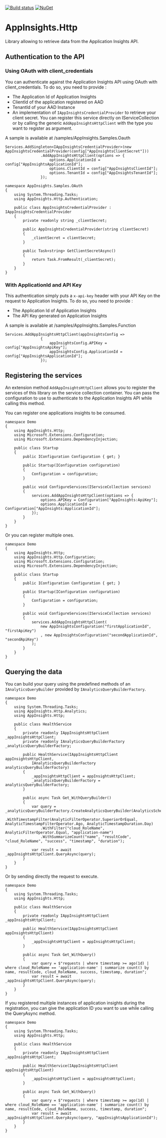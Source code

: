 [![Build status](https://aleclerc.visualstudio.com/azure-appinsights-api-wrapper/_apis/build/status/AppInsights.Http%20-%20Nuget)](https://aleclerc.visualstudio.com/azure-appinsights-api-wrapper/_build/latest?definitionId=6) [![NuGet](https://img.shields.io/nuget/v/AppInsights.Http.svg)](https://www.nuget.org/packages/AppInsights.Http/)

# AppInsights.Http

Library allowing to retrieve data from the Application Insights API.

## Authentication to the API

### Using OAuth with client_credentials

You can authenticate against the Application Insights API using OAuth with client_credentials. To do so, you need to provide :

- The Application Id of Application Insights
- ClientId of the application registered on AAD
- TenantId of your AAD Instance
- An implementation of `IAppInsightsCredentialProvider` to retrieve your client secret. You can register this service directly on IServiceCollection or by calling the generic `AddAppInsightsHttpClient` with the type you want to register as argument.

A sample is available at /samples/AppInsights.Samples.Oauth

```
Services.AddSingleton<IAppInsightsCredentialProvider>(new AppInsightsCredentialProvider(config["AppInsightsClientSecret"]))
                .AddAppInsightsHttpClient(options => {
                    options.ApplicationId = config["AppInsightsApplicationId"];
                    options.ClientId = config["AppInsightsClientId"];
                    options.TenantId = config["AppInsightsTenantId"];
                });
```

```
namespace AppInsights.Samples.OAuth
{
    using System.Threading.Tasks;
    using AppInsights.Http.Authentication;

    public class AppInsightsCredentialProvider : IAppInsightsCredentialProvider
    {
        private readonly string _clientSecret;

        public AppInsightsCredentialProvider(string clientSecret)
        {
            _clientSecret = clientSecret;
        }

        public Task<string> GetClientSecretAsync()
        {
            return Task.FromResult(_clientSecret);
        }
    }
}

```

### With ApplicationId and API Key

This authentication simply puts a `x-api-key` header with your API Key on the request to Application Insights. To do so, you need to provide :

- The Application Id of Application Insights
- The API Key generated on Application Insights

A sample is available at /samples/AppInsights.Samples.Function

```
Services.AddAppInsightsHttpClient(appInsightsConfig =>
                {
                    appInsightsConfig.APIKey = config["AppInsightsApiKey"];
                    appInsightsConfig.ApplicationId = config["AppInsightsApplicationId"];
                });
```

## Registering the services

An extension method `AddAppInsightsHttpClient` allows you to register the services of this library on the service collection container. You can pass the configuration to use to authenticate to the Application Insights API while calling this method.

You can register one applications insights to be consumed.

```
namespace Demo
{
    using AppInsights.Http;
    using Microsoft.Extensions.Configuration;
    using Microsoft.Extensions.DependencyInjection;

    public class Startup
    {
        public IConfiguration Configuration { get; }

        public Startup(IConfiguration configuration)
        {
            Configuration = configuration;
        }

        public void ConfigureServices(IServiceCollection services)
        {
            services.AddAppInsightsHttpClient(options => { 
                options.APIKey = Configuration["AppInsights:ApiKey"];
                options.ApplicationId = Configuration["AppInsights:ApplicationId"];
            });
        }
    }
}
```

Or you can register multiple ones.

```
namespace Demo
{
    using AppInsights.Http;
    using AppInsights.Http.Configuration;
    using Microsoft.Extensions.Configuration;
    using Microsoft.Extensions.DependencyInjection;

    public class Startup
    {
        public IConfiguration Configuration { get; }

        public Startup(IConfiguration configuration)
        {
            Configuration = configuration;
        }

        public void ConfigureServices(IServiceCollection services)
        {
            services.AddAppInsightsHttpClient(
                new AppInsightsConfiguration("firstApplicationId", "firstApiKey")
                , new AppInsightsConfiguration("secondApplicationId", "secondApiKey")
            );
        }
    }
}
```

## Querying the data

You can build your query using the predefined methods of an `IAnalyticsQueryBuilder` provided by `IAnalyticsQueryBuilderFactory`.

```
namespace Demo
{
    using System.Threading.Tasks;
    using AppInsights.Http.Analytics;
    using AppInsights.Http;

    public class HealthService
    {
        private readonly IAppInsightsHttpClient _appInsightsHttpClient;
        private readonly IAnalyticsQueryBuilderFactory _analyticsQueryBuilderFactory;

        public HealthService(IAppInsightsHttpClient appInsightsHttpClient,
            IAnalyticsQueryBuilderFactory analyticsQueryBuilderFactory)
        {
            _appInsightsHttpClient = appInsightsHttpClient;
            _analyticsQueryBuilderFactory = analyticsQueryBuilderFactory;
        }

        public async Task Get_WithQueryBuilder()
        {
            var query = _analyticsQueryBuilderFactory.CreateAnalyticsQueryBuilder(AnalyticsSchema.Requests)
                .WithTimestampFilter(AnalyticFilterOperator.SuperiorOrEqual, AnalyticTimestampFilterOperator.Ago, AnalyticTimestampDuration.Day)
                .WithFilter("cloud_RoleName", AnalyticFilterOperator.Equal, "application-name")
                .WithSummarizeCount("name", "resultCode", "cloud_RoleName", "success", "timestamp", "duration");

            var result = await _appInsightsHttpClient.QueryAsync(query);
        }
    }
}
```

Or by sending directly the request to execute.

```
namespace Demo
{
    using System.Threading.Tasks;
    using AppInsights.Http;

    public class HealthService
    {
        private readonly IAppInsightsHttpClient _appInsightsHttpClient;

        public HealthService(IAppInsightsHttpClient appInsightsHttpClient)
        {
            _appInsightsHttpClient = appInsightsHttpClient;
        }

        public async Task Get_WithQuery()
        {
            var query = $"requests | where timestamp >= ago(1d) | where cloud_RoleName == 'application-name' | summarize count() by name, resultCode, cloud_RoleName, success, timestamp, duration";
            var result = await _appInsightsHttpClient.QueryAsync(query);
        }
    }
}
```

If you registered multiple instances of application insights during the registration, you can give the application ID you want to use while calling the QueryAsync method.

```
namespace Demo
{
    using System.Threading.Tasks;
    using AppInsights.Http;

    public class HealthService
    {
        private readonly IAppInsightsHttpClient _appInsightsHttpClient;

        public HealthService(IAppInsightsHttpClient appInsightsHttpClient)
        {
            _appInsightsHttpClient = appInsightsHttpClient;
        }

        public async Task Get_WithQuery()
        {
            var query = $"requests | where timestamp >= ago(1d) | where cloud_RoleName == 'application-name' | summarize count() by name, resultCode, cloud_RoleName, success, timestamp, duration";
            var result = await _appInsightsHttpClient.QueryAsync(query, "appInsightsApplicationId");
        }
    }
}
```